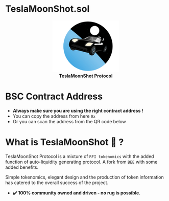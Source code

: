 # TeslaMoonShot.sol

<p align="center">
    <img src="public/img/tesla-moon-shot.png" height="162">
        <br />
        <b>TeslaMoonShot Protocol</b>
        <br />
 </p>

# BSC Contract Address

* **Always make sure you are using the right contract address !**
* You can copy the address from here `0x`
* Or you can scan the address from the QR code below


# What is TeslaMoonShot 🌚 ?

TeslaMoonShot Protocol is a mixture of `RFI tokenomics` with the added function of auto-liquidity generating protocol. A fork from `BEE` with some added benefits.

  Simple tokenomics, elegant design and the production of token information has catered to the overall success of the project.
* **✔️ 100% community owned and driven - no rug is possible.**
